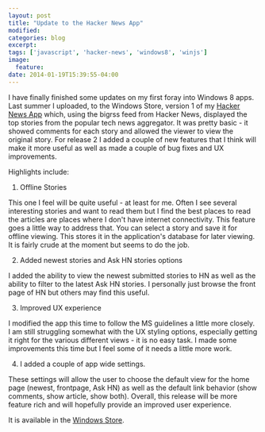 ```yaml
---
layout: post
title: "Update to the Hacker News App"
modified:
categories: blog
excerpt:
tags: ['javascript', 'hacker-news', 'windows8', 'winjs']
image:
  feature:
date: 2014-01-19T15:39:55-04:00
---
```


I have finally finished some updates on my first foray into Windows 8 apps. Last summer I uploaded, to the Windows Store, version 1 of my [Hacker News App](http://apps.microsoft.com/windows/en-us/app/hacker-news-app/d26f7f82-0c9d-46fa-aecf-f02f817a0729) which, using the bigrss feed from Hacker News, displayed the top stories from the popular tech news aggregator. It was pretty basic - it showed comments for each story and allowed the viewer to view the original story. For release 2 I added a couple of new features that I think will make it more useful as well as made a couple of bug fixes and UX improvements.
<!--more-->
Highlights include:

1. Offline Stories

This one I feel will be quite useful - at least for me. Often I see several interesting stories and want to read them but I find the best places to read the articles are places where I don't have internet connectivity. This feature goes a little way to address that. You can select a story and save it for offline viewing. This stores it in the application's database for later viewing. It is fairly crude at the moment but seems to do the job.

2. Added newest stories and Ask HN stories options

I added the ability to view the newest submitted stories to HN as well as the ability to filter to the latest Ask HN stories. I personally just browse the front page of HN but others may find this useful.

3. Improved UX experience

I modified the app this time to follow the MS guidelines a little more closely. I am still struggling somewhat with the UX styling options, especially getting it right for the various different views - it is no easy task. I made some improvements this time but I feel some of it needs a little more work.

4. I added a couple of app wide settings.

These settings will allow the user to choose the default view for the home page (newest, frontpage, Ask HN) as well as the default link behavior (show comments, show article, show both).
Overall, this release will be more feature rich and will hopefully provide an improved user experience.

It is available in the [Windows Store](http://apps.microsoft.com/windows/en-us/app/hacker-news-app/d26f7f82-0c9d-46fa-aecf-f02f817a0729).